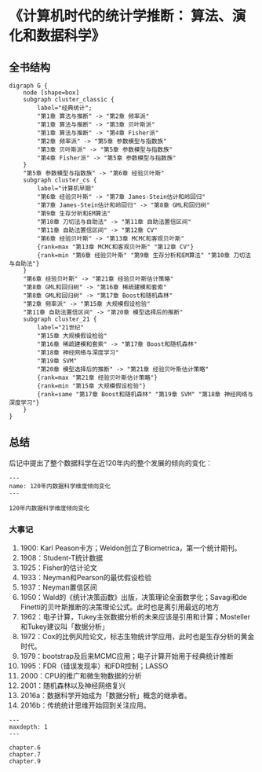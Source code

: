 # 《计算机时代的统计学推断： 算法、演化和数据科学》

## 全书结构

```{graphviz}
digraph G {
    node [shape=box]
    subgraph cluster_classic {
        label="经典统计";
        "第1章 算法与推断" -> "第2章 频率派"
        "第1章 算法与推断" -> "第3章 贝叶斯派"
        "第1章 算法与推断" -> "第4章 Fisher派"
        "第2章 频率派" -> "第5章 参数模型与指数族"
        "第3章 贝叶斯派" -> "第5章 参数模型与指数族"
        "第4章 Fisher派" -> "第5章 参数模型与指数族"
    }
    "第5章 参数模型与指数族" -> "第6章 经验贝叶斯"
    subgraph cluster_cs {
        label="计算机早期"
        "第6章 经验贝叶斯" -> "第7章 James-Stein估计和岭回归"
        "第7章 James-Stein估计和岭回归" -> "第8章 GML和回归树"
        "第9章 生存分析和EM算法"
        "第10章 刀切法与自助法" -> "第11章 自助法置信区间"
        "第11章 自助法置信区间" -> "第12章 CV"
        "第6章 经验贝叶斯" -> "第13章 MCMC和客观贝叶斯"
        {rank=max "第13章 MCMC和客观贝叶斯" "第12章 CV"}
        {rank=min "第6章 经验贝叶斯" "第9章 生存分析和EM算法" "第10章 刀切法与自助法"}
    }
    "第6章 经验贝叶斯" -> "第21章 经验贝叶斯估计策略"
    "第8章 GML和回归树" -> "第16章 稀疏建模和套索"
    "第8章 GML和回归树" -> "第17章 Boost和随机森林"
    "第2章 频率派" -> "第15章 大规模假设检验"
    "第11章 自助法置信区间" -> "第20章 模型选择后的推断"
    subgraph cluster_21 {
        label="21世纪"
        "第15章 大规模假设检验"
        "第16章 稀疏建模和套索" -> "第17章 Boost和随机森林"
        "第18章 神经网络与深度学习"
        "第19章 SVM"
        "第20章 模型选择后的推断" -> "第21章 经验贝叶斯估计策略"
        {rank=max "第21章 经验贝叶斯估计策略"}
        {rank=min "第15章 大规模假设检验"}
        {rank=same "第17章 Boost和随机森林" "第19章 SVM" "第18章 神经网络与深度学习"}
    }
}
```

## 总结


后记中提出了整个数据科学在近120年内的整个发展的倾向的变化：

```{figure} assets/img/2022-01-17-18-43-40.png
---
name: 120年内数据科学维度倾向变化
---

120年内数据科学维度倾向变化
```

### 大事记

1. 1900: Karl Peason卡方；Weldon创立了Biometrica，第一个统计期刊。
2. 1908：Student-T统计数据
3. 1925：Fisher的估计论文
4. 1933：Neyman和Pearson的最优假设检验
5. 1937：Neyman置信区间
6. 1950：Wald的《统计决策函数》出版，决策理论全面数学化；Savagi和de Finetti的贝叶斯推断的决策理论公式。此时也是离引用最远的地方
7. 1962：电子计算，Tukey主张数据分析的未来应该是引用和计算；Mosteller和Tukey建议叫「数据分析」
8. 1972：Cox的比例风险论文，标志生物统计学应用，此时也是生存分析的黄金时代。
9. 1979：bootstrap及后来MCMC应用；电子计算开始用于经典统计推断
10. 1995：FDR（错误发现率）和FDR控制；LASSO
11. 2000：CPU的推广和微生物数据的分析
12. 2001：随机森林以及神经网络复兴
13. 2016a：数据科学开始成为「数据分析」概念的继承者。
14. 2016b：传统统计思维开始回到关注应用。

```{toctree}
---
maxdepth: 1
---

chapter.6
chapter.7
chapter.9
```